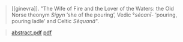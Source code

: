 > [[ginevra]]. "The Wife of Fire and the Lover of the Waters: the Old Norse theonym *Sígyn* ‘she of the pouring’, Vedic °*sécanī*- ‘pouring, pouring ladle’ and Celtic *Sēquanā*".

> [abstract.pdf](ginevra2017-wife-abstract.pdf)
> [pdf](ginevra2017-wife.pdf)